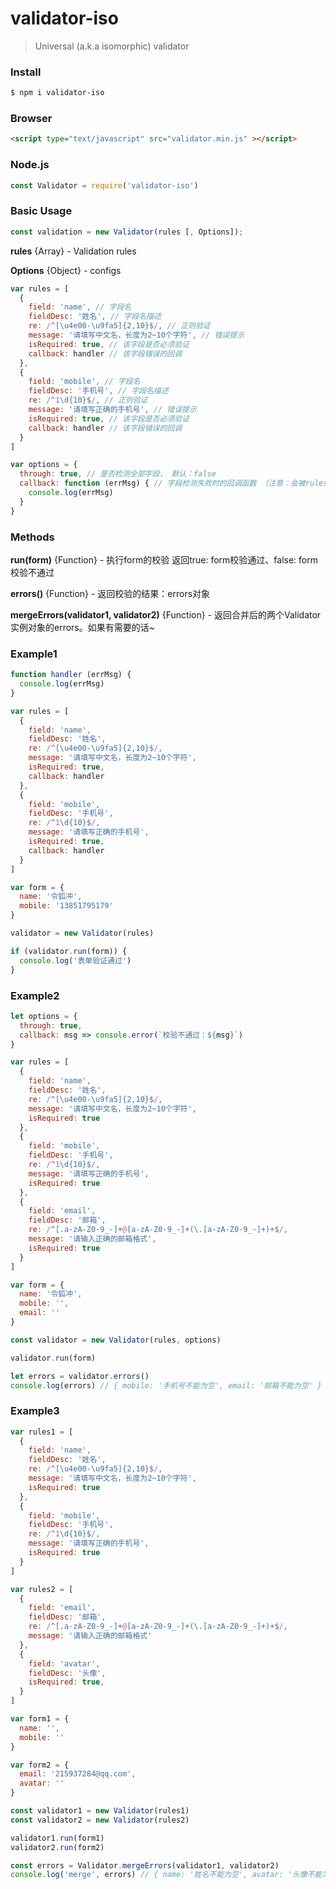 # validator-iso
> Universal (a.k.a isomorphic) validator

### Install

```bash
$ npm i validator-iso
```

### Browser

```html
<script type="text/javascript" src="validator.min.js" ></script>
```

### Node.js

```js
const Validator = require('validator-iso')
```

### Basic Usage

```js
const validation = new Validator(rules [, Options]);
```

__rules__  {Array} - Validation rules

__Options__  {Object} - configs


```js
var rules = [
  {
    field: 'name', // 字段名
    fieldDesc: '姓名', // 字段名描述
    re: /^[\u4e00-\u9fa5]{2,10}$/, // 正则验证
    message: '请填写中文名，长度为2~10个字符', // 错误提示
    isRequired: true, // 该字段是否必须验证
    callback: handler // 该字段错误的回调
  },
  {
    field: 'mobile', // 字段名
    fieldDesc: '手机号', // 字段名描述
    re: /^1\d{10}$/, // 正则验证
    message: '请填写正确的手机号', // 错误提示
    isRequired: true, // 该字段是否必须验证
    callback: handler // 该字段错误的回调
  }
]

var options = {
  through: true, // 是否检测全部字段， 默认：false
  callback: function (errMsg) { // 字段检测失败时的回调函数 （注意：会被rules中定义的callback覆盖）
    console.log(errMsg)
  }
}

```

### Methods

__run(form)__  {Function} - 执行form的校验  返回true: form校验通过、false: form校验不通过

__errors()__  {Function} - 返回校验的结果：errors对象

__mergeErrors(validator1, validator2)__ {Function} - 返回合并后的两个Validator实例对象的errors。如果有需要的话~

### Example1

```js
function handler (errMsg) {
  console.log(errMsg)
}

var rules = [
  {
    field: 'name',
    fieldDesc: '姓名',
    re: /^[\u4e00-\u9fa5]{2,10}$/,
    message: '请填写中文名，长度为2~10个字符',
    isRequired: true,
    callback: handler
  },
  {
    field: 'mobile',
    fieldDesc: '手机号',
    re: /^1\d{10}$/,
    message: '请填写正确的手机号',
    isRequired: true,
    callback: handler
  }
]

var form = {
  name: '令狐冲',
  mobile: '13851795179'
}

validator = new Validator(rules)

if (validator.run(form)) {
  console.log('表单验证通过')
}
```

### Example2

```js
let options = {
  through: true,
  callback: msg => console.error(`校验不通过：${msg}`)
}

var rules = [
  {
    field: 'name',
    fieldDesc: '姓名',
    re: /^[\u4e00-\u9fa5]{2,10}$/,
    message: '请填写中文名，长度为2~10个字符',
    isRequired: true
  },
  {
    field: 'mobile',
    fieldDesc: '手机号',
    re: /^1\d{10}$/,
    message: '请填写正确的手机号',
    isRequired: true
  },
  {
    field: 'email',
    fieldDesc: '邮箱',
    re: /^[.a-zA-Z0-9_-]+@[a-zA-Z0-9_-]+(\.[a-zA-Z0-9_-]+)+$/,
    message: '请输入正确的邮箱格式',
    isRequired: true
  }
]

var form = {
  name: '令狐冲',
  mobile: '',
  email: ''
}

const validator = new Validator(rules, options)

validator.run(form)

let errors = validator.errors()
console.log(errors) // { mobile: '手机号不能为空', email: '邮箱不能为空' } (注： 若through:false, errors={ mobile: '手机号不能为空' })
```

### Example3
```js
var rules1 = [
  {
    field: 'name',
    fieldDesc: '姓名',
    re: /^[\u4e00-\u9fa5]{2,10}$/,
    message: '请填写中文名，长度为2~10个字符',
    isRequired: true
  },
  {
    field: 'mobile',
    fieldDesc: '手机号',
    re: /^1\d{10}$/,
    message: '请填写正确的手机号',
    isRequired: true
  }
]

var rules2 = [
  {
    field: 'email',
    fieldDesc: '邮箱',
    re: /^[.a-zA-Z0-9_-]+@[a-zA-Z0-9_-]+(\.[a-zA-Z0-9_-]+)+$/,
    message: '请输入正确的邮箱格式'
  },
  {
    field: 'avatar',
    fieldDesc: '头像',
    isRequired: true,
  }
]

var form1 = {
  name: '',
  mobile: ''
}

var form2 = {
  email: '215937284@qq.com',
  avatar: ''
}

const validator1 = new Validator(rules1)
const validator2 = new Validator(rules2)

validator1.run(form1)
validator2.run(form2)

const errors = Validator.mergeErrors(validator1, validator2)
console.log('merge', errors) // { name: '姓名不能为空', avatar: '头像不能为空' }
```